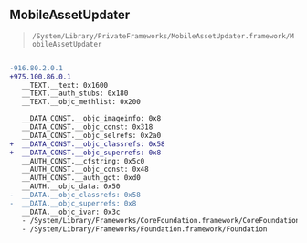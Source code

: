 ## MobileAssetUpdater

> `/System/Library/PrivateFrameworks/MobileAssetUpdater.framework/MobileAssetUpdater`

```diff

-916.80.2.0.1
+975.100.86.0.1
   __TEXT.__text: 0x1600
   __TEXT.__auth_stubs: 0x180
   __TEXT.__objc_methlist: 0x200

   __DATA_CONST.__objc_imageinfo: 0x8
   __DATA_CONST.__objc_const: 0x318
   __DATA_CONST.__objc_selrefs: 0x2a0
+  __DATA_CONST.__objc_classrefs: 0x58
+  __DATA_CONST.__objc_superrefs: 0x8
   __AUTH_CONST.__cfstring: 0x5c0
   __AUTH_CONST.__objc_const: 0x48
   __AUTH_CONST.__auth_got: 0xd0
   __AUTH.__objc_data: 0x50
-  __DATA.__objc_classrefs: 0x58
-  __DATA.__objc_superrefs: 0x8
   __DATA.__objc_ivar: 0x3c
   - /System/Library/Frameworks/CoreFoundation.framework/CoreFoundation
   - /System/Library/Frameworks/Foundation.framework/Foundation

```

